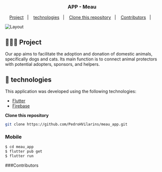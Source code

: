 <h3 align="center">
   APP - Meau
</h3>

<p align="center">
  <a href="#-project">Project</a>&nbsp;&nbsp;&nbsp;|&nbsp;&nbsp;&nbsp;
  <a href="#-technologies">technologies</a>&nbsp;&nbsp;&nbsp;|&nbsp;&nbsp;&nbsp;
  <a href="#-clone-this-repository">Clone this repository</a>&nbsp;&nbsp;&nbsp;|&nbsp;&nbsp;&nbsp;
   <a href="#-contributors">Contributors</a>&nbsp;&nbsp;&nbsp;|&nbsp;&nbsp;&nbsp;
</p>

<img alt="Layout" src="https://user-images.githubusercontent.com/42494117/206493844-fe66b728-a12c-4e7f-939e-89dba40e961f.png">

## 👨🏻‍💻 Project

Our app aims to facilitate the adoption and donation of domestic animals, specifically dogs and cats. Its main function is to connect animal protectors with potential adopters, sponsors, and helpers.

## 🚀 technologies

This application was developed using the following technologies:

- [Flutter](https://flutter.dev/)
- [Firebase](https://firebase.google.com/)


**Clone this repository**

```bash
git clone https://github.com/PedroHVilarins/meau_app.git
```

### Mobile

```bash
$ cd meau_app
$ flutter pub get
$ flutter run
```
###Contributors



